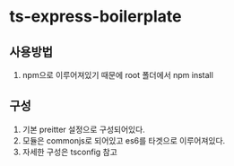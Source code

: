 # ts-express-boilerplate

## 사용방법

1. npm으로 이루어져있기 때문에 root 폴더에서 npm install


## 구성

1. 기본 preitter 설정으로 구성되어있다.
2. 모듈은 commonjs로 되어있고 es6를 타겟으로 이루어져있다.
3. 자세한 구성은 tsconfig 참고
